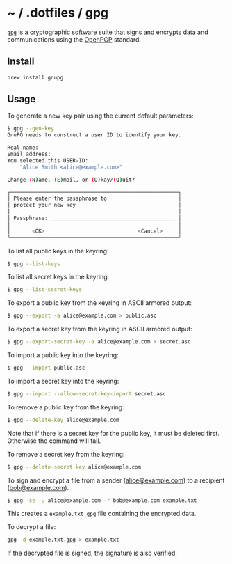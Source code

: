 # ~ / .dotfiles / gpg

[`gpg`](https://gnupg.org/) is a cryptographic software suite that signs and
encrypts data and communications using the [OpenPGP](https://datatracker.ietf.org/doc/html/rfc4880)
standard.

## Install

```sh
brew install gnupg
```

## Usage

To generate a new key pair using the current default parameters:

```sh
$ gpg --gen-key
GnuPG needs to construct a user ID to identify your key.

Real name: 
Email address: 
You selected this USER-ID:
    "Alice Smith <alice@example.com>"

Change (N)ame, (E)mail, or (O)kay/(Q)uit? 

┌──────────────────────────────────────────────────────┐
│ Please enter the passphrase to                       │
│ protect your new key                                 │
│                                                      │
│ Passphrase: ________________________________________ │
│                                                      │
│       <OK>                              <Cancel>     │
└──────────────────────────────────────────────────────┘
```

To list all public keys in the keyring:

```sh
$ gpg --list-keys
```

To list all secret keys in the keyring:

```sh
$ gpg --list-secret-keys
```

To export a public key from the keyring in ASCII armored output:

```sh
$ gpg --export -a alice@example.com > public.asc
```

To export a secret key from the keyring in ASCII armored output:

```sh
$ gpg --export-secret-key -a alice@example.com > secret.asc
```

To import a public key into the keyring:

```sh
$ gpg --import public.asc
```

To import a secret key into the keyring:

```sh
$ gpg --import --allow-secret-key-import secret.asc
```

To remove a public key from the keyring:

```sh
$ gpg --delete-key alice@example.com
```

Note that if there is a secret key for the public key, it must be deleted first.
Otherwise the command will fail.

To remove a secret key from the keyring:

```sh
$ gpg --delete-secret-key alice@example.com
```

To sign and encrypt a file from a sender (alice@example.com) to a recipient
(bob@example.com).

```sh
$ gpg -se -u alice@example.com -r bob@example.com example.txt
```

This creates a `example.txt.gpg` file containing the encrypted data.

To decrypt a file:

```sh
gpg -d example.txt.gpg > example.txt
```

If the decrypted file is signed, the signature is also verified.
